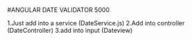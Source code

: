 #ANGULAR DATE VALIDATOR 5000

1.Just add into a service (DateService.js)
2.Add into controller (DateController)
3.add into input (Dateview)
